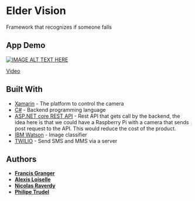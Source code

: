 # Elder Vision

Framework that recognizes if someone falls

## App Demo

[![IMAGE ALT TEXT HERE](https://img.youtube.com/vi/9UWbA_E72DE/sddefault.jpg)](https://youtu.be/9UWbA_E72DE)

[Video](https://www.youtube.com/watch?v=YAz7h-ySxUc)

## Built With

* [Xamarin](https://www.xamarin.com/) - The platform to control the camera
* [C#](https://docs.microsoft.com/en-us/dotnet/csharp/) - Backend programming language
* [ASP.NET core REST API](https://docs.microsoft.com/en-us/aspnet/core/tutorials/first-web-api) - Rest API that gets call by the backend, the idea here is that we could have a Raspberry Pi with a camera that sends post request to the API. This would reduce the cost of the product.
* [IBM Watson](https://www.ibm.com/watson/) - Image classifier
* [TWILIO](https://www.twilio.com/) - Send SMS and MMS via a server


## Authors

* **[Francis Granger](https://github.com/frankilepro)**
* **[Alexis Loiselle](https://github.com/alexisloiselle)**
* **[Nicolas Raverdy](https://github.com/olivierlauzon85)**
* **[Philipe Trudel](https://github.com/lefrenchguy)**
